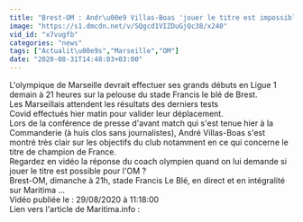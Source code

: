 ```yaml
---
title: "Brest-OM : Andr\u00e9 Villas-Boas 'jouer le titre est impossible'"
image: "https://s1.dmcdn.net/v/SQgcd1VIZDuGjQc38/x240"
vid_id: "x7vugfb"
categories: "news"
tags: ["Actualit\u00e9s","Marseille","OM"]
date: "2020-08-31T14:48:03+03:00"
---
```

L'olympique de Marseille devrait effectuer ses grands débuts en Ligue 1 demain à 21 heures sur la pelouse du stade Francis le blé de Brest.  <br>Les Marseillais attendent les résultats des derniers tests Covid effectués hier matin pour valider leur déplacement.  <br>Lors de la conférence de presse d'avant match qui s'est tenue hier à la Commanderie (à huis clos sans journalistes), André Villas-Boas s'est montré très clair sur les objectifs du club notamment en ce qui concerne le titre de champion de France.  <br>Regardez en vidéo la réponse du coach olympien quand on lui demande si jouer le titre est possible pour l'OM ?  <br>Brest-OM, dimanche à 21h, stade Francis Le Blé, en direct et en intégralité sur Maritima ...  <br>Vidéo publiée le : 29/08/2020 à 11:18:00  <br>Lien vers l'article de Maritima.info :  <br>
